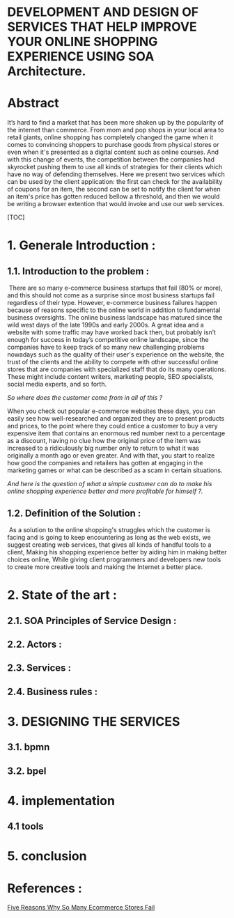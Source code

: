 # DEVELOPMENT AND DESIGN OF SERVICES THAT HELP IMPROVE YOUR ONLINE SHOPPING EXPERIENCE USING SOA Architecture.

# Abstract

It’s hard to find a market that has been more shaken up by the popularity of the internet than commerce. From mom and pop shops in your local area to retail giants, online shopping has completely changed the game when it  comes to convincing shoppers to purchase goods from physical stores or even when it's presented as a digital content such as online courses. And with this change of events, the competition between the companies had skyrocket pushing them to use all kinds of strategies for their clients which have no way of defending themselves. Here we present two services which can be used by the client application: the first can check for the availability of coupons for an item, the second can be set to notify the client for when an item's price has gotten reduced bellow a threshold, and then we would be writing a browser extention that would invoke and use our web services.



[TOC]





# 1. Generale Introduction :

## 	1.1. Introduction to the problem :

​			There are so many e-commerce business startups that fail (80% or more), and this should not come as a surprise since most business startups fail regardless of their type. However, e-commerce business failures happen because of reasons specific to the online world in addition to fundamental business oversights. The online business landscape has matured since the wild west days of the late 1990s and early 2000s. A great idea and a website with some traffic may have worked back then, but probably isn’t enough for success in today’s competitive online landscape, since the companies have to keep track of so many new challenging problems nowadays such as the quality of their user's experience on the website, the trust of the clients and the ability to compete with other successful online stores that are companies with specialized staff that do its many operations. These might include content writers, marketing people, SEO specialists, social media experts, and so forth. 

*So where does the customer come from in all of this ?*

When you check out popular e-commerce websites these days, you can easily see how well-researched and organized they are to present products and prices, to the point where they could entice a customer to buy a very expensive item that contains an enormous red number next to a percentage as a discount, having no clue how the original price of the item was increased to a ridiculously big number only to return to what it was originally a month ago or even greater. And with that, you start to realize how good the companies and retailers has gotten at engaging in the marketing games or what can be described as a scam in certain situations.

*And here is the question of what a simple customer can do to make his online shopping experience better and more profitable for himself ?.*

## 	1.2. Definition of the Solution :

​			As a solution to the online shopping's struggles which the customer is  facing and is going to keep encountering as long as the web exists, we  suggest creating web services, that gives all kinds of handful tools to a client, Making his shopping experience better by aiding him in making better choices online, While giving client programmers and developers new tools to create more creative tools and making the Internet a better place.

# 2. State of the art :

## 	2.1. SOA Principles of Service Design :

## 	2.2. Actors :

## 	2.3. Services :

## 	2.4. Business rules :



# 3. DESIGNING THE SERVICES

## 	3.1. bpmn 

## 	3.2. bpel

# 4. implementation

## 	4.1 tools

# 5. conclusion





# References :

[Five Reasons Why So Many Ecommerce Stores Fail](https://www.appliedi.net/blog/five-reasons-why-so-many-ecommerce-stores-fail/)